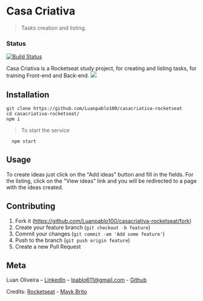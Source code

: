 # Casa Criativa
> Tasks creation and listing.

### Status

[![Build Status](https://travis-ci.com/Luanpablo100/casacriativa-rocketseat.svg?branch=master)](https://travis-ci.com/Luanpablo100/casacriativa-rocketseat)

Casa Criativa is a Rocketseat study project, for creating and listing tasks, for training Front-end and Back-end.
![](https://live.staticflickr.com/65535/50416256588_5e94935be0_c.jpg)
## Installation

```
git clone https://github.com/Luanpablo100/casacriativa-rocketseat
cd casacriativa-rocketseat/
npm i
```
> To start the service
```
  npm start
```
## Usage

To create ideas just click on the "Add ideas" button and fill in the fields.
For the listing, click on the "View ideas" link and you will be redirected to a page with the ideas created.

## Contributing

1. Fork it (<https://github.com/Luanpablo100/casacriativa-rocketseat/fork>)
2. Create your feature branch (`git checkout -b feature`)
3. Commit your changes (`git commit -am 'Add some feature'`)
4. Push to the branch (`git push origin feature`)
5. Create a new Pull Request

## Meta
Luan Oliveira – [LinkedIn](https://www.linkedin.com/in/luan-oliveira-713159198/) – lpablo611@gmail.com - [Github](https://github.com/Luanpablo100)

Credits: [Rocketseat](https://rocketseat.com.br/) - [Mayk Brito](https://github.com/maykbrito)

